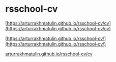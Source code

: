 # rsschool-cv
[https://arturrakhmatulin.github.io/rsschool-cv/cv](https://arturrakhmatulin.github.io/rsschool-cv/cv)


[https://arturrakhmatulin.github.io/rsschool-cv/](https://arturrakhmatulin.github.io/rsschool-cv/)

[arturrakhmatulin.github.io/rsschool-cv/cv](https://arturrakhmatulin.github.io/rsschool-cv/cv)
